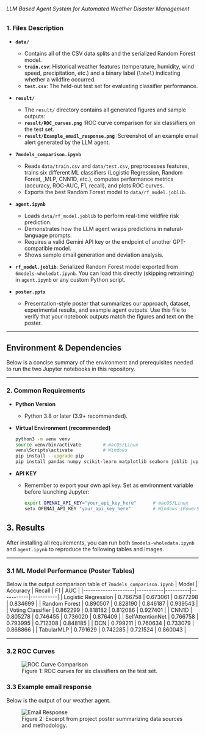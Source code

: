 ###### LLM Based Agent System for Automated Weather Disaster Management

### 1. Files Description
- **`data/`**  
  - Contains all of the CSV data splits and the serialized Random Forest model.  
  - **`train.csv`**: Historical weather features (temperature, humidity, wind speed, precipitation, etc.) and a binary label (`label`) indicating whether a wildfire occurred.  
  - **`test.csv`**: The held-out test set for evaluating classifier performance.
    
- **`result/`**
  - The `result/` directory contains all generated figures and sample outputs:
  - **`result/ROC_curves.png`**  :ROC curve comparison for six classifiers on the test set.
  - **`result/Example_email_response.png`**  :Screenshot of an example email alert generated by the LLM agent.

- **`7models_comparison.ipynb`**  
  - Reads `data/train.csv` and `data/test.csv`, preprocesses features, trains six different ML classifiers (Logistic Regression, Random Forest, ,MLP, CNN1D, etc.), computes performance metrics (accuracy, ROC-AUC, F1, recall), and plots ROC curves.  
  - Exports the best Random Forest model to `data/rf_model.joblib`.

- **`agent.ipynb`**  
  - Loads `data/rf_model.joblib` to perform real-time wildfire risk prediction.  
  - Demonstrates how the LLM agent wraps predictions in natural-language prompts.  
  - Requires a valid Gemini API key or the endpoint of another GPT-compatible model.  
  - Shows sample email generation and deviation analysis.
  
- **`rf_model.joblib`**: Serialized Random Forest model exported from `6models-wholedat.ipynb`. You can load this directly (skipping retraining) in `agent.ipynb` or any custom Python script.
  
- **`poster.pptx`**  
  - Presentation-style poster that summarizes our approach, dataset, experimental results, and example agent outputs. Use this file to verify that your notebook outputs match the figures and text on the poster.

---

## Environment & Dependencies

Below is a concise summary of the environment and prerequisites needed to run the two Jupyter notebooks in this repository.

---

### 2. Common Requirements

- **Python Version**  
  - Python 3.8 or later (3.9+ recommended).

- **Virtual Environment (recommended)**  
  ```bash
  python3 -m venv venv
  source venv/bin/activate        # macOS/Linux
  venv\Scripts\activate           # Windows
  pip install --upgrade pip
  pip install pandas numpy scikit-learn matplotlib seaborn joblib jupyterlab ipykernel

- **API KEY**
  - Remember to export your own api key. Set as environment variable before launching Jupyter:
    ```bash
    export OPENAI_API_KEY="your_api_key_here"      # macOS/Linux
    setx OPENAI_API_KEY "your_api_key_here"        # Windows (PowerShell)
## 3. Results

After installing all requirements, you can run both `6models-wholedata.ipynb` and `agent.ipynb` to reproduce the following tables and images.

---

### 3.1 ML Model Performance (Poster Tables)

Below is the output comparison table of `7models_comparison.ipynb`
| Model               | Accuracy  | Recall   | F1        | AUC       |
|---------------------|-----------|----------|-----------|-----------|
| Logistic Regression | 0.766758  | 0.673061 | 0.677298  | 0.834699  |
| Random Forest       | 0.890507  | 0.828190 | 0.846187  | 0.939543  |
| Voting Classifier   | 0.862299  | 0.818182 | 0.812086  | 0.927401  |
| CNN1D               | 0.805278  | 0.746455 | 0.736020  | 0.876409  |
| SelfAttentionNet    | 0.766758  | 0.793995 | 0.712308  | 0.848185  |
| DCN                 | 0.799211  | 0.760634 | 0.733079  | 0.868866  |
| TabularMLP          | 0.791629  | 0.742285 | 0.721524  | 0.860043  |

---
### 3.2 ROC Curves

<figure>
  <img src="result/ROC_curves.png" alt="ROC Curve Comparison">
  <figcaption>Figure 1: ROC curves for six classifiers on the test set.</figcaption>
</figure>

### 3.3 Example email response
Below is the output of our weather agent.

<figure>
  <img src="result/Example_email_response.png" alt="Email Response">
  <figcaption>Figure 2: Excerpt from project poster summarizing data sources and methodology.</figcaption>
</figure>

